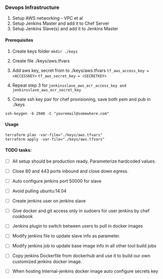 ###  Devops Infrastructure ###

1. Setup AWS networking - VPC et al
2. Setup Jenkins Master and add it to Chef Server
3. Setup Jenkins Slave(s) and add it to Jenkins Master


#### Prerequisites ####

1. Create keys folder
`mkdir ./keys`

2. Create file  ./keys/aws.tfvars

3. Add aws key, secret from to  ./keys/aws.tfvars
`tf_aws_access_key = <ACCESSKEY>`
`tf_aws_secret_key = <SECRETKEY>`

4. Repeat step 3 for `jenkinsslave_aws_ecr_access_key and jenkinsslave_aws_ecr_secret_key`

5. Create ssh key pair for chef provisioning, save both pem and pub in ./keys

`ssh-keygen -b 2048 -C "youremail@somewhere.com"`



#### Usage ####

```
terraform plan -var-file="./keys/aws.tfvars" 
terraform apply -var-file="./keys/aws.tfvars" 
```



#### TODO tasks: ####

- [ ] All setup should be production ready. Parameterize hardcoded values.
- [ ] Close 80 and 443 ports inbound and close down egress.
- [ ] Auto configure jenkins port 50000 for slave
- [ ] Avoid pulling ubuntu:14.04
- [ ] Create jenkins user on jenkins slave
- [ ] Give docker and git access only in sudoers for user jenkins by chef cookbook
- [ ] Jenkins plugin to switch between users to pull in docker images
- [ ] Modify jenkins file to update slave info as parameter.
- [ ] Modify jenkins job to update base image info in all other tool build jobs
- [ ] Copy jenkins Dockerfile from dockerhub and use it to build our own customized jenkins docker image.
- [ ] When hosting Internal-jenkins docker image auto configure secrets key

